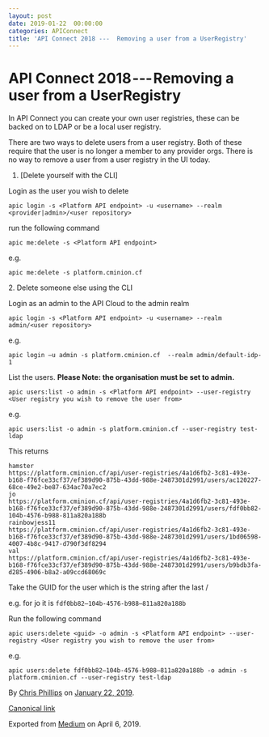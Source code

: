 ```yaml
---
layout: post
date: 2019-01-22  00:00:00
categories: APIConnect
title: 'API Connect 2018 ---  Removing a user from a UserRegistry'
---
```

# API Connect 2018 --- Removing a user from a UserRegistry

In API Connect you can create your own user registries, these can be
backed on to LDAP or be a local user registry.

There are two ways to delete users from a user registry. Both of these
require that the user is no longer a member to any provider orgs. There
is no way to remove a user from a user registry in the UI today.

1.  [Delete yourself with the CLI]

Login as the user you wish to delete

```
apic login -s <Platform API endpoint> -u <username> --realm <provider|admin>/<user repository>
```

run the following command

```
apic me:delete -s <Platform API endpoint>
```

e.g.

```
apic me:delete -s platform.cminion.cf
```

2\. Delete someone else using the CLI

Login as an admin to the API Cloud to the admin realm

```
apic login -s <Platform API endpoint> -u <username> --realm admin/<user repository>
```

e.g.

```
apic login —u admin -s platform.cminion.cf  --realm admin/default-idp-1
```

List the users. **Please Note: the organisation must be set to admin.**

```
apic users:list -o admin -s <Platform API endpoint> --user-registry <User registry you wish to remove the user from>
```

e.g.

```
apic users:list -o admin -s platform.cminion.cf --user-registry test-ldap
```

This returns

```
hamster                                https://platform.cminion.cf/api/user-registries/4a1d6fb2-3c81-493e-b168-f76fce33cf37/ef389d90-875b-43dd-988e-2487301d2991/users/ac120227-68ce-49e2-be87-634ac70a7ec2
jo                                     https://platform.cminion.cf/api/user-registries/4a1d6fb2-3c81-493e-b168-f76fce33cf37/ef389d90-875b-43dd-988e-2487301d2991/users/fdf0bb82-104b-4576-b988-811a820a188b
rainbowjess11                          https://platform.cminion.cf/api/user-registries/4a1d6fb2-3c81-493e-b168-f76fce33cf37/ef389d90-875b-43dd-988e-2487301d2991/users/1bd06598-4007-4b8c-9417-d790f3df8294
val                                    https://platform.cminion.cf/api/user-registries/4a1d6fb2-3c81-493e-b168-f76fce33cf37/ef389d90-875b-43dd-988e-2487301d2991/users/b9bdb3fa-d285-4906-b8a2-a09ccd68069c
```

Take the GUID for the user which is the string after the last /

e.g. for jo it is `fdf0bb82–104b-4576-b988–811a820a188b`

Run the following command

```
apic users:delete <guid> -o admin -s <Platform API endpoint> --user-registry <User registry you wish to remove the user from>
```

e.g.

```
apic users:delete fdf0bb82–104b-4576-b988–811a820a188b -o admin -s platform.cminion.cf --user-registry test-ldap
```





By [Chris Phillips](https://medium.com/@cminion) on
[January 22, 2019](https://medium.com/p/3320a4728de5).

[Canonical
link](https://medium.com/@cminion/api-connect-2018-removing-a-user-from-a-userregistry-3320a4728de5)

Exported from [Medium](https://medium.com) on April 6, 2019.
